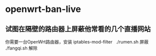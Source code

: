 # openwrt-ban-live
试图在隔壁的路由器上屏蔽他常看的几个直播网站
---
你需要一台OpenWrt路由器，安装  iptables-mod-filter  
./rumen.sh 屏蔽  
./fangqi.sh 解除
